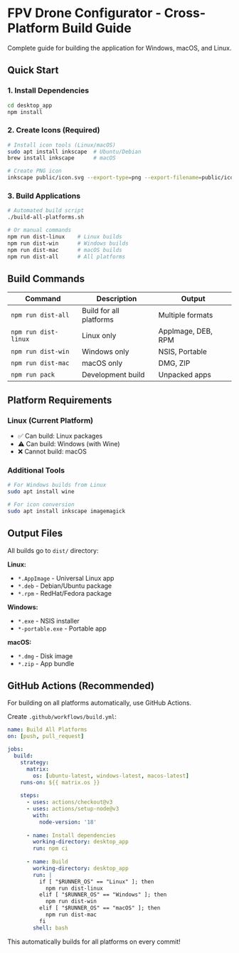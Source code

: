 # FPV Drone Configurator - Cross-Platform Build Guide

Complete guide for building the application for Windows, macOS, and Linux.

## Quick Start

### 1. Install Dependencies
```bash
cd desktop_app
npm install
```

### 2. Create Icons (Required)
```bash
# Install icon tools (Linux/macOS)
sudo apt install inkscape  # Ubuntu/Debian
brew install inkscape      # macOS

# Create PNG icon
inkscape public/icon.svg --export-type=png --export-filename=public/icon.png --export-width=256
```

### 3. Build Applications
```bash
# Automated build script
./build-all-platforms.sh

# Or manual commands
npm run dist-linux    # Linux builds
npm run dist-win      # Windows builds  
npm run dist-mac      # macOS builds
npm run dist-all      # All platforms
```

## Build Commands

| Command | Description | Output |
|---------|-------------|--------|
| `npm run dist-all` | Build for all platforms | Multiple formats |
| `npm run dist-linux` | Linux only | AppImage, DEB, RPM |
| `npm run dist-win` | Windows only | NSIS, Portable |
| `npm run dist-mac` | macOS only | DMG, ZIP |
| `npm run pack` | Development build | Unpacked apps |

## Platform Requirements

### Linux (Current Platform)
- ✅ Can build: Linux packages
- ⚠️ Can build: Windows (with Wine)
- ❌ Cannot build: macOS

### Additional Tools
```bash
# For Windows builds from Linux
sudo apt install wine

# For icon conversion
sudo apt install inkscape imagemagick
```

## Output Files

All builds go to `dist/` directory:

**Linux:**
- `*.AppImage` - Universal Linux app
- `*.deb` - Debian/Ubuntu package
- `*.rpm` - RedHat/Fedora package

**Windows:**
- `*.exe` - NSIS installer
- `*-portable.exe` - Portable app

**macOS:**
- `*.dmg` - Disk image
- `*.zip` - App bundle

## GitHub Actions (Recommended)

For building on all platforms automatically, use GitHub Actions.

Create `.github/workflows/build.yml`:

```yaml
name: Build All Platforms
on: [push, pull_request]

jobs:
  build:
    strategy:
      matrix:
        os: [ubuntu-latest, windows-latest, macos-latest]
    runs-on: ${{ matrix.os }}
    
    steps:
      - uses: actions/checkout@v3
      - uses: actions/setup-node@v3
        with:
          node-version: '18'
      
      - name: Install dependencies
        working-directory: desktop_app
        run: npm ci
      
      - name: Build
        working-directory: desktop_app
        run: |
          if [ "$RUNNER_OS" == "Linux" ]; then
            npm run dist-linux
          elif [ "$RUNNER_OS" == "Windows" ]; then
            npm run dist-win
          elif [ "$RUNNER_OS" == "macOS" ]; then
            npm run dist-mac
          fi
        shell: bash
```

This automatically builds for all platforms on every commit! 